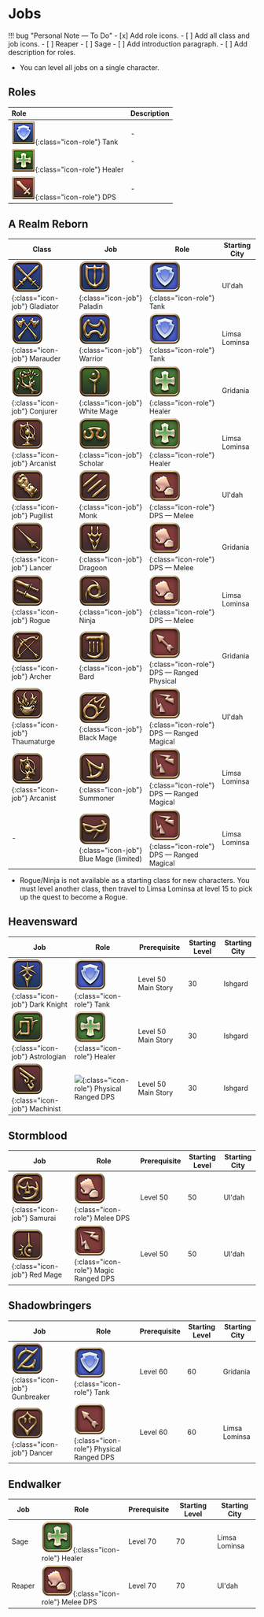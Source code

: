 # Jobs

!!! bug "Personal Note — To Do"
    - [x] Add role icons.
    - [ ] Add all class and job icons.
        - [ ] Reaper
        - [ ] Sage
    - [ ] Add introduction paragraph.
    - [ ] Add description for roles.

- You can level all jobs on a single character.

## Roles

| Role                                                             | Description |
| :--------------------------------------------------------------- | :---------- |
| ![](/assets/icons/role-sq_tank.png){:class="icon-role"} Tank     | -           |
| ![](/assets/icons/role-sq_healer.png){:class="icon-role"} Healer | -           |
| ![](/assets/icons/role-sq_dps.png){:class="icon-role"} DPS       | -           |


## A Realm Reborn

| **Class**                                                               | **Job**                                                                     | **Role**                                                                                  | **Starting City** |
| ----------------------------------------------------------------------- | --------------------------------------------------------------------------- | ----------------------------------------------------------------------------------------- | ----------------- |
| ![](/assets/icons/class_gladiator.png){:class="icon-job"} Gladiator     | ![](/assets/icons/job_paladin.png){:class="icon-job"} Paladin               | ![](/assets/icons/role_tank.png){:class="icon-role"} Tank                                 | Ul'dah            |
| ![](/assets/icons/class_marauder.png){:class="icon-job"} Marauder       | ![](/assets/icons/job_warrior.png){:class="icon-job"} Warrior               | ![](/assets/icons/role_tank.png){:class="icon-role"} Tank                                 | Limsa Lominsa     |
| ![](/assets/icons/class_conjurer.png){:class="icon-job"} Conjurer       | ![](/assets/icons/job_white-mage.png){:class="icon-job"} White Mage         | ![](/assets/icons/role_healer.png){:class="icon-role"} Healer                             | Gridania          |
| ![](/assets/icons/class_arcanist.png){:class="icon-job"} Arcanist       | ![](/assets/icons/job_scholar.png){:class="icon-job"} Scholar               | ![](/assets/icons/role_healer.png){:class="icon-role"} Healer                             | Limsa Lominsa     |
| ![](/assets/icons/class_pugilist.png){:class="icon-job"} Pugilist       | ![](/assets/icons/job_monk.png){:class="icon-job"} Monk                     | ![](/assets/icons/role_dps_melee.png){:class="icon-role"} DPS — Melee                     | Ul'dah            |
| ![](/assets/icons/class_lancer.png){:class="icon-job"} Lancer           | ![](/assets/icons/job_dragoon.png){:class="icon-job"} Dragoon               | ![](/assets/icons/role_dps_melee.png){:class="icon-role"} DPS — Melee                     | Gridania          |
| ![](/assets/icons/class_rogue.png){:class="icon-job"} Rogue             | ![](/assets/icons/job_ninja.png){:class="icon-job"} Ninja                   | ![](/assets/icons/role_dps_melee.png){:class="icon-role"} DPS — Melee                     | Limsa Lominsa     |
| ![](/assets/icons/class_archer.png){:class="icon-job"} Archer           | ![](/assets/icons/job_bard.png){:class="icon-job"} Bard                     | ![](/assets/icons/role_dps_ranged-physical.png){:class="icon-role"} DPS — Ranged Physical | Gridania          |
| ![](/assets/icons/class_thaumaturge.png){:class="icon-job"} Thaumaturge | ![](/assets/icons/job_black-mage.png){:class="icon-job"} Black Mage         | ![](/assets/icons/role_dps_ranged-magical.png){:class="icon-role"} DPS — Ranged Magical   | Ul'dah            |
| ![](/assets/icons/class_arcanist.png){:class="icon-job"} Arcanist       | ![](/assets/icons/job_summoner.png){:class="icon-job"} Summoner             | ![](/assets/icons/role_dps_ranged-magical.png){:class="icon-role"} DPS — Ranged Magical   | Limsa Lominsa     |
| -                                                                       | ![](/assets/icons/job_blue-mage.png){:class="icon-job"} Blue Mage (limited) | ![](/assets/icons/role_dps_ranged-magical.png){:class="icon-role"} DPS — Ranged Magical   | Limsa Lominsa     |

- Rogue/Ninja is not available as a starting class for new characters. You must level another class, then travel to Limsa Lominsa at level 15 to pick up the quest to become a Rogue.

## Heavensward

| **Job**                                                               | **Role**                                                                | **Prerequisite**    | **Starting Level** | **Starting City** |
| --------------------------------------------------------------------- | ----------------------------------------------------------------------- | ------------------- | ------------------ | ----------------- |
| ![](/assets/icons/job_dark-knight.png){:class="icon-job"} Dark Knight | ![](/assets/icons/role_tank.png){:class="icon-role"} Tank               | Level 50 Main Story | 30                 | Ishgard           |
| ![](/assets/icons/job_astrologian.png){:class="icon-job"} Astrologian | ![](/assets/icons/role_healer.png){:class="icon-role"} Healer           | Level 50 Main Story | 30                 | Ishgard           |
| ![](/assets/icons/job_machinist.png){:class="icon-job"} Machinist     | ![](/assets/icons/role_dps.png){:class="icon-role"} Physical Ranged DPS | Level 50 Main Story | 30                 | Ishgard           |

## Stormblood

| **Job**                                                         | **Role**                                                                            | **Prerequisite** | **Starting Level** | **Starting City** |
| --------------------------------------------------------------- | ----------------------------------------------------------------------------------- | ---------------- | ------------------ | ----------------- |
| ![](/assets/icons/job_samurai.png){:class="icon-job"} Samurai   | ![](/assets/icons/role_dps_melee.png){:class="icon-role"} Melee DPS                 | Level 50         | 50                 | Ul'dah            |
| ![](/assets/icons/job_red-mage.png){:class="icon-job"} Red Mage | ![](/assets/icons/role_dps_ranged-magical.png){:class="icon-role"} Magic Ranged DPS | Level 50         | 50                 | Ul'dah            |

## Shadowbringers

| **Job**                                                             | **Role**                                                                                | **Prerequisite** | **Starting Level** | **Starting City** |
| ------------------------------------------------------------------- | --------------------------------------------------------------------------------------- | ---------------- | ------------------ | ----------------- |
| ![](/assets/icons/job_gunbreaker.png){:class="icon-job"} Gunbreaker | ![](/assets/icons/role_tank.png){:class="icon-role"} Tank                               | Level 60         | 60                 | Gridania          |
| ![](/assets/icons/job_dancer.png){:class="icon-job"} Dancer         | ![](/assets/icons/role_dps_ranged-physical.png){:class="icon-role"} Physical Ranged DPS | Level 60         | 60                 | Limsa Lominsa     |

## Endwalker

| **Job** | **Role**                                                            | **Prerequisite** | **Starting Level** | **Starting City** |
| ------- | ------------------------------------------------------------------- | ---------------- | ------------------ | ----------------- |
| Sage    | ![](/assets/icons/role_healer.png){:class="icon-role"} Healer       | Level 70         | 70                 | Limsa Lominsa     |
| Reaper  | ![](/assets/icons/role_dps_melee.png){:class="icon-role"} Melee DPS | Level 70         | 70                 | Ul'dah            |
